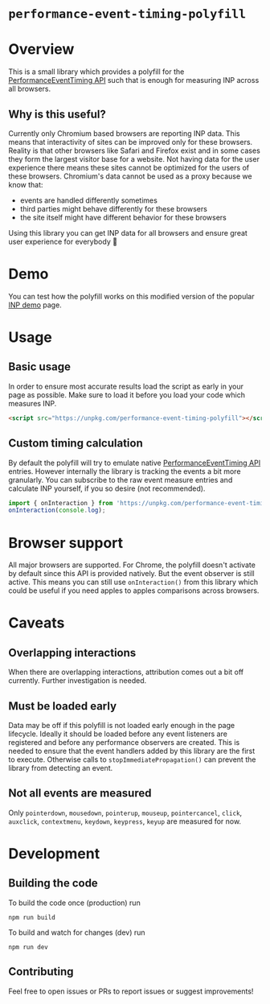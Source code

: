 # `performance-event-timing-polyfill`

# Overview

This is a small library which provides a polyfill for the [PerformanceEventTiming API](https://developer.mozilla.org/en-US/docs/Web/API/PerformanceEventTiming) such that is enough for measuring INP across all browsers.

## Why is this useful?

Currently only Chromium based browsers are reporting INP data. This means that interactivity of sites can be improved only for these browsers.
Reality is that other browsers like Safari and Firefox exist and in some cases they form the largest visitor base for a website. Not having data for the user experience there means these sites cannot be optimized for the users of these browsers. Chromium's data cannot be used as a proxy because we know that:
 - events are handled differently sometimes
 - third parties might behave differently for these browsers
 - the site itself might have different behavior for these browsers


Using this library you can get INP data for all browsers and ensure great user experience for everybody :tada:

# Demo

You can test how the polyfill works on this modified version of the popular [INP demo](https://uxify-ltd.github.io/performance-event-timing-polyfill/demos/inp-demo.html) page.

# Usage

## Basic usage

In order to ensure most accurate results load the script as early in your page as possible.
Make sure to load it before you load your code which measures INP.

```HTML
<script src="https://unpkg.com/performance-event-timing-polyfill"></script>
```

## Custom timing calculation
By default the polyfill will try to emulate native [PerformanceEventTiming API](https://developer.mozilla.org/en-US/docs/Web/API/PerformanceEventTiming) entries. However internally the library is tracking the events a bit more granularly. You can subscribe to the raw event measure entries and calculate INP yourself, if you so desire (not recommended).

```JavaScript
import { onInteraction } from 'https://unpkg.com/performance-event-timing-polyfill?module';
onInteraction(console.log);
```

# Browser support

All major browsers are supported. For Chrome, the polyfill doesn't activate by default since this API is provided natively. But the event observer is still active. This means you can still use `onInteraction()` from this library which could be useful if you need apples to apples comparisons across browsers.

# Caveats
 
## Overlapping interactions

When there are overlapping interactions, attribution comes out a bit off currently. Further investigation is needed.

## Must be loaded early

Data may be off if this polyfill is not loaded early enough in the page lifecycle. Ideally it should be loaded before any event listeners are registered and before any performance observers are created. This is needed to ensure that the event handlers added by this library are the first to execute. Otherwise calls to `stopImmediatePropagation()` can prevent the library from detecting an event.

## Not all events are measured

Only `pointerdown`, `mousedown`, `pointerup`, `mouseup`, `pointercancel`, `click`, `auxclick`, `contextmenu`, `keydown`, `keypress`, `keyup` are measured for now.

# Development

## Building the code

To build the code once (production) run

`npm run build`

To build and watch for changes (dev) run

`npm run dev`

## Contributing

Feel free to open issues or PRs to report issues or suggest improvements!